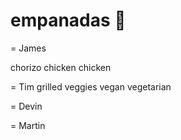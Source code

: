 # empanadas 🥟

= James

chorizo 
chicken
chicken

= Tim
grilled veggies
vegan
vegetarian

= Devin

= Martin
